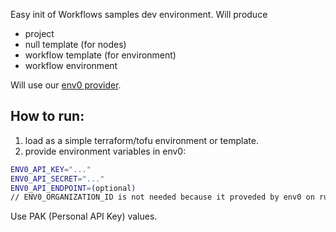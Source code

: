Easy init of Workflows samples dev environment.
Will produce 
 - project
 - null template (for nodes)
 - workflow template (for environment)
 - workflow environment

Will use our [env0 provider](https://registry.terraform.io/providers/env0/env0/latest/docs).

## How to run:
1. load as a simple terraform/tofu environment or template.
2. provide environment variables in env0:
```bash
ENV0_API_KEY="..."
ENV0_API_SECRET="..."
ENV0_API_ENDPOINT=(optional)
// ENV0_ORGANIZATION_ID is not needed because it proveded by env0 on runtime
```
Use PAK (Personal API Key) values.


